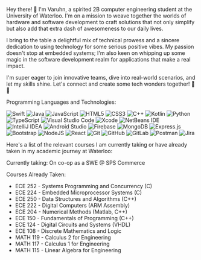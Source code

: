 
Hey there! 👋 I'm Varuhn, a spirited 2B computer engineering student at the University of Waterloo. I'm on a mission to weave together the worlds of hardware and software development to craft solutions that not only simplify but also add that extra dash of awesomeness to our daily lives.

I bring to the table a delightful mix of technical prowess and a sincere dedication to using technology for some serious positive vibes. My passion doesn't stop at embedded systems; I'm also keen on whipping up some magic in the software development realm for applications that make a real impact.

I'm super eager to join innovative teams, dive into real-world scenarios, and let my skills shine. Let's connect and create some tech wonders together! 🚀✨

Programming Languages and Technologies:


![Swift](https://img.shields.io/badge/swift-F54A2A?style=for-the-badge&logo=swift&logoColor=white) ![Java](https://img.shields.io/badge/java-%23ED8B00.svg?style=for-the-badge&logo=openjdk&logoColor=white) ![JavaScript](https://img.shields.io/badge/javascript-%23323330.svg?style=for-the-badge&logo=javascript&logoColor=%23F7DF1E) ![HTML5](https://img.shields.io/badge/html5-%23E34F26.svg?style=for-the-badge&logo=html5&logoColor=white) ![CSS3](https://img.shields.io/badge/css3-%231572B6.svg?style=for-the-badge&logo=css3&logoColor=white) ![C++](https://img.shields.io/badge/c++-%2300599C.svg?style=for-the-badge&logo=c%2B%2B&logoColor=white) ![Kotlin](https://img.shields.io/badge/kotlin-%237F52FF.svg?style=for-the-badge&logo=kotlin&logoColor=white) ![Python](https://img.shields.io/badge/python-3670A0?style=for-the-badge&logo=python&logoColor=ffdd54) ![TypeScript](https://img.shields.io/badge/typescript-%23007ACC.svg?style=for-the-badge&logo=typescript&logoColor=white) ![Visual Studio Code](https://img.shields.io/badge/Visual%20Studio%20Code-0078d7.svg?style=for-the-badge&logo=visual-studio-code&logoColor=white) 	![Xcode](https://img.shields.io/badge/Xcode-007ACC?style=for-the-badge&logo=Xcode&logoColor=white) ![NetBeans IDE](https://img.shields.io/badge/NetBeansIDE-1B6AC6.svg?style=for-the-badge&logo=apache-netbeans-ide&logoColor=white) ![IntelliJ IDEA](https://img.shields.io/badge/IntelliJIDEA-000000.svg?style=for-the-badge&logo=intellij-idea&logoColor=white) ![Android Studio](https://img.shields.io/badge/Android%20Studio-3DDC84.svg?style=for-the-badge&logo=android-studio&logoColor=white) 	![Firebase](https://img.shields.io/badge/Firebase-039BE5?style=for-the-badge&logo=Firebase&logoColor=white) 	![MongoDB](https://img.shields.io/badge/MongoDB-%234ea94b.svg?style=for-the-badge&logo=mongodb&logoColor=white) ![Express.js](https://img.shields.io/badge/express.js-%23404d59.svg?style=for-the-badge&logo=express&logoColor=%2361DAFB) ![Bootstrap](https://img.shields.io/badge/bootstrap-%238511FA.svg?style=for-the-badge&logo=bootstrap&logoColor=white) ![NodeJS](https://img.shields.io/badge/node.js-6DA55F?style=for-the-badge&logo=node.js&logoColor=white) ![React](https://img.shields.io/badge/react-%2320232a.svg?style=for-the-badge&logo=react&logoColor=%2361DAFB) ![Git](https://img.shields.io/badge/git-%23F05033.svg?style=for-the-badge&logo=git&logoColor=white) 	![GitHub](https://img.shields.io/badge/github-%23121011.svg?style=for-the-badge&logo=github&logoColor=white) ![GitLab](https://img.shields.io/badge/gitlab-%23181717.svg?style=for-the-badge&logo=gitlab&logoColor=white) ![Postman](https://img.shields.io/badge/Postman-FF6C37?style=for-the-badge&logo=postman&logoColor=white) ![Jira](https://img.shields.io/badge/jira-%230A0FFF.svg?style=for-the-badge&logo=jira&logoColor=white)




Here's a list of the relevant courses I am currently taking or have already taken in my academic journey at Waterloo:

Currently taking: On co-op as a SWE @ SPS Commerce

Courses Already Taken:
- ECE 252 - Systems Programming and Concurrency (C)
- ECE 224 - Embedded Microprocessor Systems (C)
- ECE 250 - Data Structures and Algorithms (C++)
- ECE 222 - Digital Computers (ARM Assembly)
- ECE 204 - Numerical Methods (Matlab, C++)
- ECE 150 - Fundamentals of Programming (C++)
- ECE 124 - Digital Circuits and Systems (VHDL)
- ECE 108 - Discrete Mathematics and Logic
- MATH 119 - Calculus 2 for Engineering
- MATH 117 - Calculus 1 for Engineering
- MATH 115 - Linear Algebra for Engineering



<!--
**varuhn36/varuhn36** is a ✨ _special_ ✨ repository because its `README.md` (this file) appears on your GitHub profile.

Here are some ideas to get you started:

- 🔭 I’m currently working on ...
- 🌱 I’m currently learning ...
- 👯 I’m looking to collaborate on ...
- 🤔 I’m looking for help with ...
- 💬 Ask me about ...
- 📫 How to reach me: ...
- 😄 Pronouns: ...
- ⚡ Fun fact: ...
-->
